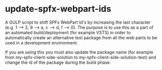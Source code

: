 # update-spfx-webpart-ids
A GULP script to shift SPFx WebPart Id's by increasing the last character (e.g. 1 --> 2, 9 --> a, c --> d, f --> 0). The purpose is to use this as a part of an automated build/deployment (for example VSTS) in order to automatically create an alternative test package from all the web parts to be used in a development environment.

If you are using this you must also update the package name (for example from my-spfx-client-side-solution to my-spfx-client-side-solution-test) and change the id of the package during the build phase.
